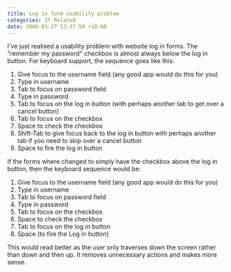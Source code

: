 ```yaml
---
title: Log in form usability problem
categories: IT Related
date: 2008-03-27 13:37:59 +10:00
---
```


I've just realised a usability problem with website log in forms. The "remember my password" checkbox is almost always below the log in button. For keyboard support, the sequence goes like this:

1. Give focus to the username field (any good app would do this for you)
1. Type in username
1. Tab to focus on password field
1. Type in password
1. Tab to focus on the log in button (with perhaps another tab to get over a cancel button)
1. Tab to focus on the checkbox
1. Space to check the checkbox
1. Shift-Tab to give focus back to the log in button with perhaps another tab if you need to skip over a cancel button
1. Space to fire the log in button

If the forms where changed to simply have the checkbox above the log in button, then the keyboard sequence would be:

1. Give focus to the username field (any good app would do this for you)
1. Type in username
1. Tab to focus on password field
1. Type in password
1. Tab to focus on the checkbox
1. Space to check the checkbox
1. Tab to focus on the log in button
1. Space (to fire the Log in button)

This would read better as the user only traverses down the screen rather than down and then up. It removes unnecessary actions and makes more sense.


